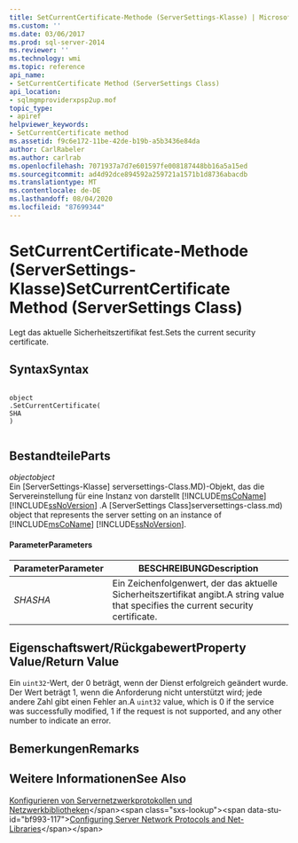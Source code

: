 ```yaml
---
title: SetCurrentCertificate-Methode (ServerSettings-Klasse) | Microsoft-Dokumentation
ms.custom: ''
ms.date: 03/06/2017
ms.prod: sql-server-2014
ms.reviewer: ''
ms.technology: wmi
ms.topic: reference
api_name:
- SetCurrentCertificate Method (ServerSettings Class)
api_location:
- sqlmgmproviderxpsp2up.mof
topic_type:
- apiref
helpviewer_keywords:
- SetCurrentCertificate method
ms.assetid: f9c6e172-11be-42de-b19b-a5b3436e84da
author: CarlRabeler
ms.author: carlrab
ms.openlocfilehash: 7071937a7d7e601597fe008187448bb16a5a15ed
ms.sourcegitcommit: ad4d92dce894592a259721a1571b1d8736abacdb
ms.translationtype: MT
ms.contentlocale: de-DE
ms.lasthandoff: 08/04/2020
ms.locfileid: "87699344"
---
```

# <a name="setcurrentcertificate-method-serversettings-class"></a><span data-ttu-id="bf993-102">SetCurrentCertificate-Methode (ServerSettings-Klasse)</span><span class="sxs-lookup"><span data-stu-id="bf993-102">SetCurrentCertificate Method (ServerSettings Class)</span></span>
  <span data-ttu-id="bf993-103">Legt das aktuelle Sicherheitszertifikat fest.</span><span class="sxs-lookup"><span data-stu-id="bf993-103">Sets the current security certificate.</span></span>  
  
## <a name="syntax"></a><span data-ttu-id="bf993-104">Syntax</span><span class="sxs-lookup"><span data-stu-id="bf993-104">Syntax</span></span>  
  
```  
  
object  
.SetCurrentCertificate(  
SHA  
)  
  
```  
  
## <a name="parts"></a><span data-ttu-id="bf993-105">Bestandteile</span><span class="sxs-lookup"><span data-stu-id="bf993-105">Parts</span></span>  
 <span data-ttu-id="bf993-106">*object*</span><span class="sxs-lookup"><span data-stu-id="bf993-106">*object*</span></span>  
 <span data-ttu-id="bf993-107">Ein [ServerSettings-Klasse] serversettings-Class.MD)-Objekt, das die Servereinstellung für eine Instanz von darstellt [!INCLUDE[msCoName](../../../includes/msconame-md.md)] [!INCLUDE[ssNoVersion](../../../includes/ssnoversion-md.md)] .</span><span class="sxs-lookup"><span data-stu-id="bf993-107">A [ServerSettings Class]serversettings-class.md) object that represents the server setting on an instance of [!INCLUDE[msCoName](../../../includes/msconame-md.md)] [!INCLUDE[ssNoVersion](../../../includes/ssnoversion-md.md)].</span></span>  
  
#### <a name="parameters"></a><span data-ttu-id="bf993-108">Parameter</span><span class="sxs-lookup"><span data-stu-id="bf993-108">Parameters</span></span>  
  
|<span data-ttu-id="bf993-109">Parameter</span><span class="sxs-lookup"><span data-stu-id="bf993-109">Parameter</span></span>|<span data-ttu-id="bf993-110">BESCHREIBUNG</span><span class="sxs-lookup"><span data-stu-id="bf993-110">Description</span></span>|  
|---------------|-----------------|  
|<span data-ttu-id="bf993-111">*SHA*</span><span class="sxs-lookup"><span data-stu-id="bf993-111">*SHA*</span></span>|<span data-ttu-id="bf993-112">Ein Zeichenfolgenwert, der das aktuelle Sicherheitszertifikat angibt.</span><span class="sxs-lookup"><span data-stu-id="bf993-112">A string value that specifies the current security certificate.</span></span>|  
  
## <a name="property-valuereturn-value"></a><span data-ttu-id="bf993-113">Eigenschaftswert/Rückgabewert</span><span class="sxs-lookup"><span data-stu-id="bf993-113">Property Value/Return Value</span></span>  
 <span data-ttu-id="bf993-114">Ein `uint32`-Wert, der 0 beträgt, wenn der Dienst erfolgreich geändert wurde. Der Wert beträgt 1, wenn die Anforderung nicht unterstützt wird; jede andere Zahl gibt einen Fehler an.</span><span class="sxs-lookup"><span data-stu-id="bf993-114">A `uint32` value, which is 0 if the service was successfully modified, 1 if the request is not supported, and any other number to indicate an error.</span></span>  
  
## <a name="remarks"></a><span data-ttu-id="bf993-115">Bemerkungen</span><span class="sxs-lookup"><span data-stu-id="bf993-115">Remarks</span></span>  
  
## <a name="see-also"></a><span data-ttu-id="bf993-116">Weitere Informationen</span><span class="sxs-lookup"><span data-stu-id="bf993-116">See Also</span></span>  
 <span data-ttu-id="bf993-117">[Konfigurieren von Servernetzwerkprotokollen und Netzwerkbibliotheken](https://msdn.microsoft.com/library/ms177485\(v=sql.100\).aspx)</span><span class="sxs-lookup"><span data-stu-id="bf993-117">[Configuring Server Network Protocols and Net-Libraries](https://msdn.microsoft.com/library/ms177485\(v=sql.100\).aspx)</span></span>  
  
  
